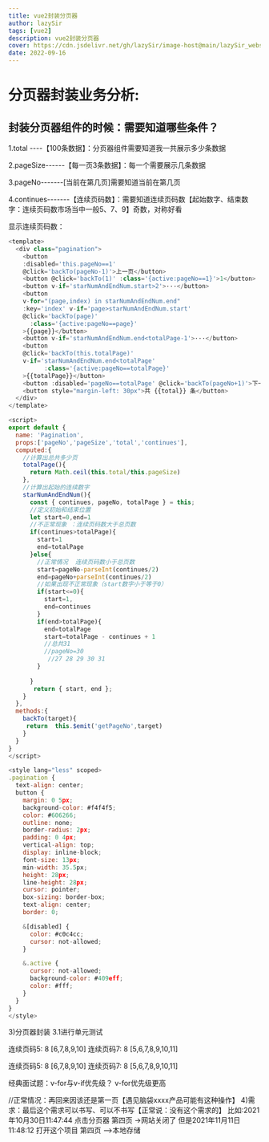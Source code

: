 ```yaml
---
title: vue2封装分页器
author: lazySir
tags: [vue2]
description: vue2封装分页器
cover: https://cdn.jsdelivr.net/gh/lazySir/image-host@main/lazySir_website/blog/vue/vue.png
date: 2022-09-16
---
```

# 分页器封装业务分析:

## 封装分页器组件的时候：需要知道哪些条件？

1.total ----【100条数据】：分页器组件需要知道我一共展示多少条数据

2.pageSize------【每一页3条数据】：每一个需要展示几条数据

3.pageNo-------[当前在第几页]需要知道当前在第几页

4.continues-------【连续页码数】：需要知道连续页码数【起始数字、结束数字：连续页码数市场当中一般5、7、9】奇数，对称好看 

显示连续页码数：

```JavaScript
<template>
  <div class="pagination">
    <button 
    :disabled='this.pageNo==1' 
    @click='backTo(pageNo-1)'>上一页</button>
    <button @click='backTo(1)' :class='{active:pageNo==1}'>1</button>
    <button v-if='starNumAndEndNum.start>2'>···</button>
    <button 
    v-for="(page,index) in starNumAndEndNum.end" 
    :key='index' v-if='page>starNumAndEndNum.start'
    @click='backTo(page)'
      :class='{active:pageNo==page}'
    >{{page}}</button>
    <button v-if='starNumAndEndNum.end<totalPage-1'>···</button>
    <button 
    @click='backTo(this.totalPage)' 
    v-if='starNumAndEndNum.end<totalPage'
          :class='{active:pageNo==totalPage}'
    >{{totalPage}}</button>
    <button :disabled='pageNo==totalPage' @click='backTo(pageNo+1)'>下一页</button>
    <button style="margin-left: 30px">共 {{total}} 条</button>
  </div>
</template>

<script>
export default {
  name: 'Pagination',
  props:['pageNo','pageSize','total','continues'],
  computed:{
    //计算出总共多少页
    totalPage(){
      return Math.ceil(this.total/this.pageSize)
    },
    //计算出起始的连续数字
    starNumAndEndNum(){
      const { continues, pageNo, totalPage } = this;
      //定义初始和结束位置
      let start=0,end=1
      //不正常现象 ：连续页码数大于总页数
      if(continues>totalPage){
        start=1
        end=totalPage
      }else{
        //正常情况  连续页码数小于总页数
        start=pageNo-parseInt(continues/2)
        end=pageNo+parseInt(continues/2)
        //如果出现不正常现象（start数字小于等于0）
        if(start<=0){
          start=1,
          end=continues
        }
        if(end>totalPage){
          end=totalPage
          start=totalPage - continues + 1  
          //总共31   
          //pageNo=30    
           //27 28 29 30 31
        }
        
      }
       return { start, end };
    }
  },
  methods:{
    backTo(target){
     return  this.$emit('getPageNo',target)
    }
  }
}
</script>

<style lang="less" scoped>
.pagination {
  text-align: center;
  button {
    margin: 0 5px;
    background-color: #f4f4f5;
    color: #606266;
    outline: none;
    border-radius: 2px;
    padding: 0 4px;
    vertical-align: top;
    display: inline-block;
    font-size: 13px;
    min-width: 35.5px;
    height: 28px;
    line-height: 28px;
    cursor: pointer;
    box-sizing: border-box;
    text-align: center;
    border: 0;

    &[disabled] {
      color: #c0c4cc;
      cursor: not-allowed;
    }

    &.active {
      cursor: not-allowed;
      background-color: #409eff;
      color: #fff;
    }
  }
}
</style>
```

3)分页器封装
3.1进行单元测试

连续页码5: 8   [6,7,8,9,10] 
连续页码7: 8   [5,6,7,8,9,10,11]

连续页码5:  8   [6,7,8,9,10]
连续页码7:  8   [5,6,7,8,9,10,11]

经典面试题：v-for与v-if优先级？ v-for优先级更高

//正常情况：再回来因该还是第一页【遇见脑袋xxxx产品可能有这种操作】
4)需求：最后这个需求可以书写、可以不书写【正常说：没有这个需求的】
比如:2021年10月30日11:47:44 点击分页器   第四页 ->网站关闭了
但是2021年11月11日11:48:12  打开这个项目 第四页 -->本地存储

